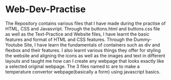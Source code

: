 # Web-Dev-Practise
The Repository contains various files that I have made during the practise of HTML, CSS and Javasvript.
Through the buttons.html and buttons.css file as well as the Text-Practice and Website files, I have learnt the basic features and format of HTML and CSS features.
Through the Dummy-Youtube Site, I have learn the fundamentals of containers such as div and flexbox and their features. I also learnt various things they offer for styling the website and aligning the icons as well as the images and text in different layouts and taught me how can I create any webpage that looks exactly like a selected original webpage.
The 3 files named tc are to make a temperature convertor webpage(basically a form) using javascript basics.
